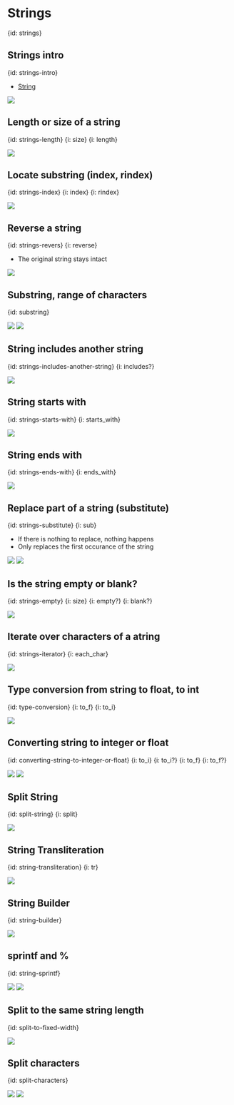 # Strings
{id: strings}

## Strings intro
{id: strings-intro}

* [String](https://crystal-lang.org/api/String.html)

![](examples/strings/strings.cr)

## Length or size of a string
{id: strings-length}
{i: size}
{i: length}

![](examples/strings/length.cr)

## Locate substring (index, rindex)
{id: strings-index}
{i: index}
{i: rindex}

![](examples/strings/index.cr)


## Reverse a string
{id: strings-revers}
{i: reverse}

* The original string stays intact

![](examples/strings/reverse.cr)

## Substring, range of characters
{id: substring}

![](examples/strings/substring.cr)
![](examples/strings/substring.out)

## String includes another string
{id: strings-includes-another-string}
{i: includes?}

![](examples/strings/includes.cr)


## String starts with
{id: strings-starts-with}
{i: starts_with}

![](examples/strings/starts_with.cr)

## String ends with
{id: strings-ends-with}
{i: ends_with}

![](examples/strings/ends_with.cr)


## Replace part of a string (substitute)
{id: strings-substitute}
{i: sub}

* If there is nothing to replace, nothing happens
* Only replaces the first occurance of the string

![](examples/strings/substitute.cr)
![](examples/strings/substitute.out)

## Is the string empty or blank?
{id: strings-empty}
{i: size}
{i: empty?}
{i: blank?}

![](examples/strings/empty_strings.cr)

## Iterate over characters of a atring
{id: strings-iterator}
{i: each_char}

![](examples/strings/string_iterator.cr)


## Type conversion  from string to float, to int
{id: type-conversion}
{i: to_f}
{i: to_i}

![](examples/strings/type_conversion.cr)

## Converting string to integer or float
{id: converting-string-to-integer-or-float}
{i: to_i}
{i: to_i?}
{i: to_f}
{i: to_f?}

![](examples/strings/convertable.cr)
![](examples/strings/convertable.out)

## Split String
{id: split-string}
{i: split}

![](examples/strings/split_string.cr)

## String Transliteration
{id: string-transliteration}
{i: tr}

![](examples/strings/tr.cr)

## String Builder
{id: string-builder}

![](examples/strings/build.cr)

## sprintf and %
{id: string-sprintf}

![](examples/strings/sprintf.cr)
![](examples/strings/sprintf.out)

## Split to the same string length
{id: split-to-fixed-width}

![](examples/strings/splitup.cr)

## Split characters
{id: split-characters}

![](examples/strings/split_characters.cr)
![](examples/strings/split_characters.out)

